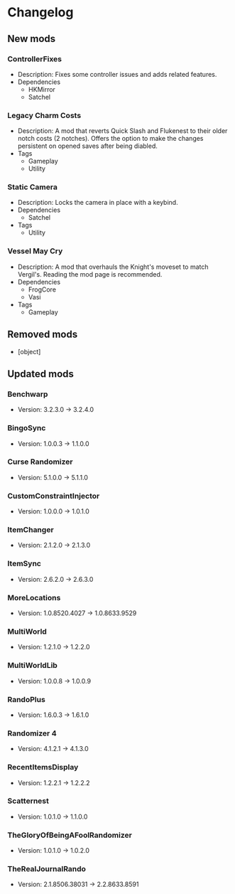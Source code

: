 # Changelog


## New mods

### ControllerFixes

- Description: Fixes some controller issues and adds related features.
- Dependencies
  + HKMirror
  + Satchel

### Legacy Charm Costs

- Description: A mod that reverts Quick Slash and Flukenest to their older notch costs (2 notches). Offers the option to make the changes persistent on opened saves after being diabled.
- Tags
  + Gameplay
  + Utility

### Static Camera

- Description: Locks the camera in place with a keybind.
- Dependencies
  + Satchel
- Tags
  + Utility

### Vessel May Cry

- Description: A mod that overhauls the Knight&#x27;s moveset to match Vergil&#x27;s. Reading the mod page is recommended.
- Dependencies
  + FrogCore
  + Vasi
- Tags
  + Gameplay


## Removed mods

- [object]


## Updated mods

### Benchwarp

- Version: 3.2.3.0 -> 3.2.4.0

### BingoSync

- Version: 1.0.0.3 -> 1.1.0.0

### Curse Randomizer

- Version: 5.1.0.0 -> 5.1.1.0

### CustomConstraintInjector

- Version: 1.0.0.0 -> 1.0.1.0

### ItemChanger

- Version: 2.1.2.0 -> 2.1.3.0

### ItemSync

- Version: 2.6.2.0 -> 2.6.3.0

### MoreLocations

- Version: 1.0.8520.4027 -> 1.0.8633.9529

### MultiWorld

- Version: 1.2.1.0 -> 1.2.2.0

### MultiWorldLib

- Version: 1.0.0.8 -> 1.0.0.9

### RandoPlus

- Version: 1.6.0.3 -> 1.6.1.0

### Randomizer 4

- Version: 4.1.2.1 -> 4.1.3.0

### RecentItemsDisplay

- Version: 1.2.2.1 -> 1.2.2.2

### Scatternest

- Version: 1.0.1.0 -> 1.1.0.0

### TheGloryOfBeingAFoolRandomizer

- Version: 1.0.1.0 -> 1.0.2.0

### TheRealJournalRando

- Version: 2.1.8506.38031 -> 2.2.8633.8591


